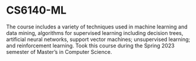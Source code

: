 # CS6140-ML
The course includes a variety of techniques used in machine learning and data mining, algorithms for supervised learning including decision trees, artificial neural networks, support vector machines; unsupervised learning; and reinforcement learning. Took this course during the Spring 2023 semester of Master’s in Computer Science.
